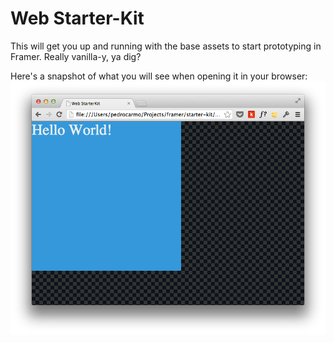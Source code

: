 Web Starter-Kit
=======================

This will get you up and running with the base assets to start prototyping in Framer. Really vanilla-y, ya dig?

Here's a snapshot of what you will see when opening it in your browser:
![iPhone](assets/web-screenshot.png)